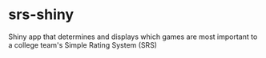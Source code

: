 # srs-shiny
Shiny app that determines and displays which games are most important to a college team's Simple Rating System (SRS)
